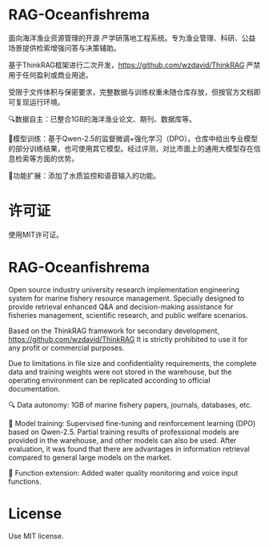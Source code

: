 # RAG-Oceanfishrema
面向海洋渔业资源管理的开源 产学研落地工程系统。专为渔业管理、科研、公益场景提供检索增强问答与决策辅助。

基于ThinkRAG框架进行二次开发，https://github.com/wzdavid/ThinkRAG  严禁用于任何盈利或商业用途。

受限于文件体积与保密要求，完整数据与训练权重未随仓库存放，但按官方文档即可复现运行环境。

🔍数据自主：已整合1GB的海洋渔业论文、期刊、数据库等。

🧠模型训练：基于Qwen-2.5的监督微调+强化学习（DPO）。仓库中给出专业模型的部分训练结果，也可使用其它模型。经过评测，对比市面上的通用大模型存在信息检索等方面的优势。

🎤功能扩展：添加了水质监控和语音输入的功能。

# 许可证
使用MIT许可证。

# RAG-Oceanfishrema
Open source industry university research implementation engineering system for marine fishery resource management. Specially designed to provide retrieval enhanced Q&A and decision-making assistance for fisheries management, scientific research, and public welfare scenarios.

Based on the ThinkRAG framework for secondary development, https://github.com/wzdavid/ThinkRAG It is strictly prohibited to use it for any profit or commercial purposes.

Due to limitations in file size and confidentiality requirements, the complete data and training weights were not stored in the warehouse, but the operating environment can be replicated according to official documentation.

🔍 Data autonomy: 1GB of marine fishery papers, journals, databases, etc. 

🧠 Model training: Supervised fine-tuning and reinforcement learning (DPO) based on Qwen-2.5. Partial training results of professional models are provided in the warehouse, and other models can also be used. After evaluation, it was found that there are advantages in information retrieval compared to general large models on the market.

🎤 Function extension: Added water quality monitoring and voice input functions.

# License

Use MIT license.
